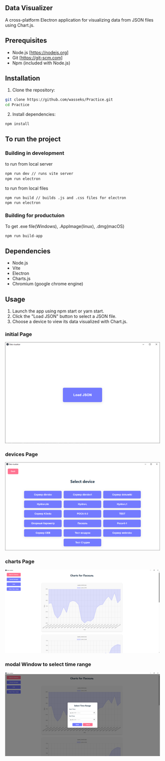 ## Data Visualizer

A cross-platform Electron application for visualizing data from JSON files using Chart.js.

## Prerequisites

* Node.js [https://nodejs.org]
* Git [https://git-scm.com]
* Npm (included with Node.js)

## Installation

1. Clone the repository:

```bash
git clone https://github.com/wasseks/Practice.git
cd Practice
```

2. Install dependencies:

```bash
npm install
```

## To run the project

### Building in development

to run from local server 
```bash
npm run dev // runs vite server
npm run electron
```
to run from local files
```bash
npm run build // builds .js and .css files for electron
npm run electron
```

### Building for productuion

To get .exe file(Windows), .AppImage(linux), .dmg(macOS)
```bash
npm run build-app
```
## Dependencies

- Node.js
- Vite
- Electron  
- Charts.js
- Chromium (google chrome engine)

## Usage

1. Launch the app using npm start or yarn start.
2. Click the "Load JSON" button to select a JSON file.
3. Choose a device to view its data visualized with Chart.js.

### initial Page

![initialPage](assets/initPage.png)

### devices Page

![devicesPage](assets/devPage.png)

### charts Page

![chartsPage](assets/chartsPage.png)

### modal Window to select time range

![modalWindow](assets/modal.png)

